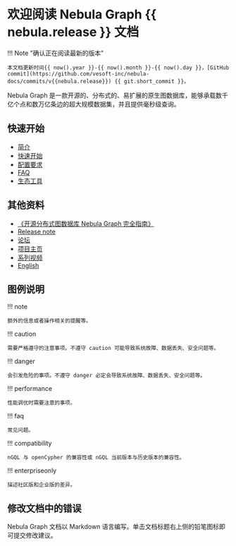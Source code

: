 # 欢迎阅读 Nebula Graph {{ nebula.release }} 文档

!!! Note "确认正在阅读最新的版本"

    本文档更新时间{{ now().year }}-{{ now().month }}-{{ now().day }}，[GitHub commit](https://github.com/vesoft-inc/nebula-docs/commits/v{{nebula.release}}) {{ git.short_commit }}。

<!--
    本文档更新时间{{ now().year }}-{{ now().month }}-{{ now().day }}，[GitHub commit](https://github.com/vesoft-inc/nebula-docs/commits/v{{nebula.release}}) {{ git.short_commit }}。
-->

Nebula Graph 是一款开源的、分布式的、易扩展的原生图数据库，能够承载数千亿个点和数万亿条边的超大规模数据集，并且提供毫秒级查询。

## 快速开始

* [简介](1.introduction/1.what-is-nebula-graph.md)
* [快速开始](2.quick-start/1.quick-start-workflow.md)
* [配置要求](4.deployment-and-installation/1.resource-preparations.md)
* [FAQ](20.appendix/0.FAQ.md)
* [生态工具](20.appendix/6.eco-tool-version.md)

## 其他资料

- [《开源分布式图数据库 Nebula
Graph 完全指南》](https://docs.nebula-graph.com.cn/site/pdf/NebulaGraph-book.pdf)
- [Release note](20.appendix/releasenote.md)
- [论坛](https://discuss.nebula-graph.com.cn/)
- [项目主页](https://nebula-graph.com.cn/)
- [系列视频](https://space.bilibili.com/472621355)
- [English](https://docs.nebula-graph.io/)

## 图例说明

<!-- 
本文有 40+ 个 caution。
本文有 30+ 个 danger。
本文有 80+ 个 compatibility 和兼容性提示。
-->

!!! note

    额外的信息或者操作相关的提醒等。

!!! caution

    需要严格遵守的注意事项。不遵守 caution 可能导致系统故障、数据丢失、安全问题等。

!!! danger

    会引发危险的事项。不遵守 danger 必定会导致系统故障、数据丢失、安全问题等。

!!! performance

    性能调优时需要注意的事项。

!!! faq

    常见问题。

!!! compatibility

    nGQL 与 openCypher 的兼容性或 nGQL 当前版本与历史版本的兼容性。

!!! enterpriseonly

    描述社区版和企业版的差异。
    
## 修改文档中的错误
 
Nebula Graph 文档以 Markdown 语言编写。单击文档标题右上侧的铅笔图标即可提交修改建议。

